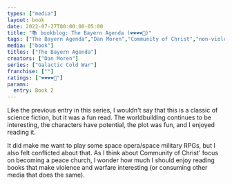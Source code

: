 ```yaml
---
types: ["media"]
layout: book
date: 2022-07-27T00:00:00-05:00
title: "📚 bookblog: The Bayern Agenda (❤️❤️❤️❤️🖤)"
tags: ["The Bayern Agenda","Dan Moren","Community of Christ","non-violence","peace","TTRPGs"]
media: ["book"]
titles: ["The Bayern Agenda"]
creators: ["Dan Moren"]
series: ["Galactic Cold War"]
franchise: [""]
ratings: ["❤️❤️❤️❤️🖤"]
params:
  entry: Book 2
---
```


Like the previous entry in this series, I wouldn't say that this is a classic of science fiction, but it was a fun read. The worldbuilding continues to be interesting, the characters have potential, the plot was fun, and I enjoyed reading it.

It did make me want to play some space opera/space military RPGs, but I also felt conflicted about that. As I think about Community of Christ' focus on becoming a peace church, I wonder how much I should enjoy reading books that make violence and warfare interesting (or consuming other media that does the same).